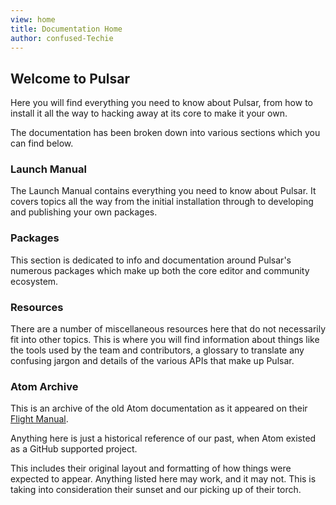 ```yaml
---
view: home
title: Documentation Home
author: confused-Techie
---
```


## Welcome to Pulsar

Here you will find everything you need to know about Pulsar, from how to install it all the way to hacking away at its core to make it your own.

The documentation has been broken down into various sections which you can find below.

### Launch Manual

The Launch Manual contains everything you need to know about Pulsar. It covers topics all the way from the initial installation through to developing and publishing your own packages.

### Packages

This section is dedicated to info and documentation around Pulsar's numerous packages which make up both the core editor and community ecosystem.

### Resources

There are a number of miscellaneous resources here that do not necessarily fit into other topics. This is where you will find information about things like the tools used by the team and contributors, a glossary to translate any confusing jargon and details of the various APIs that make up Pulsar.

### Atom Archive

This is an archive of the old Atom documentation as it appeared on their [Flight Manual](https://flight-manual.atom.io/).

Anything here is just a historical reference of our past, when Atom existed as a GitHub supported project.

This includes their original layout and formatting of how things were expected to appear. Anything listed here may work, and it may not. This is taking into consideration their sunset and our picking up of their torch.
